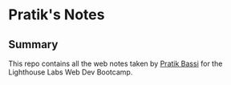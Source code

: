 # Pratik's Notes

## Summary 

This repo contains all the web notes taken by [Pratik Bassi](https://github.com/pratikbassi) for the Lighthouse Labs Web Dev Bootcamp.